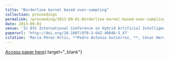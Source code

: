 ```yaml
---
title: "Borderline kernel based over-sampling"
collection: proceedings
permalink: /proceeding/2013-09-01-Borderline-kernel-based-over-sampling
date: 2013-09-01
venue: 'In 8th International Conference on Hybrid Artificial Intelligence Systems (HAIS2013)'
paperurl: 'http://doi.org/10.1007/978-3-642-40846-5_47'
citation: 'María Pérez-Ortiz, **Pedro Antonio Gutiérrez, **, César Hervás-Martínez, &quot;Borderline kernel based over-sampling.&quot; In 8th International Conference on Hybrid Artificial Intelligence Systems (HAIS2013), Lecture Notes on Computer Science (LNCS), Vol. 8073, 2013, Salamanca (Spain), pp.472--481.'
---
```

[Access paper here](http://doi.org/10.1007/978-3-642-40846-5_47){:target="_blank"}
